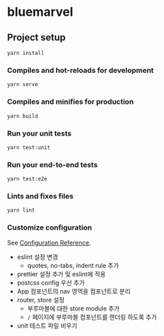 # bluemarvel

## Project setup

```
yarn install
```

### Compiles and hot-reloads for development

```
yarn serve
```

### Compiles and minifies for production

```
yarn build
```

### Run your unit tests

```
yarn test:unit
```

### Run your end-to-end tests

```
yarn test:e2e
```

### Lints and fixes files

```
yarn lint
```

### Customize configuration

See [Configuration Reference](https://cli.vuejs.org/config/).

- eslint 설정 변경
  - quotes, no-tabs, indent rule 추가
- prettier 설정 추가 및 eslint에 적용
- postcss config 우선 추가
- App 컴포넌트의 nav 영역을 컴포넌트로 분리
- router, store 설정
  - 부루마블에 대한 store module 추가
  - `/` 페이지에 부루마블 컴포넌트를 렌더링 하도록 추가
- unit 테스트 파일 비우기
